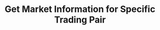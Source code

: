 ---
title: Get Market Information for Specific Trading Pair
position_number: 7
type: get
description: /market/public/q/ticker
parameters:
    -
        name: symbol
        type: string
        mandatory: true
        default: N/A
        description: Trading pair
        ranges:
content_markdown: Note：This method does not require a signature.
left_code_blocks:
    -
        code_block: "public void getKLine() {\r\n\tString text = HttpUtil.get(URL + \"/data/api/v1/future-u/market/getKLine?market=btc_usdt&type=1min&since=0\");\r\n\tSystem.out.println(text);\r\n}"
        title: Java
        language: java
right_code_blocks:
    - code_block: |-
        {
         "msgInfo": {
            "code": "",
            "msg": ""
          },
          "msg": "",
          "data": {
            "a": "", //24h volume
            "c": "", //Latest price
            "h": "", //Highest price in 24 hours
            "l": "", //Lowest price in 24 hours
            "o": "", //The first transaction price 24 hours ago
            "r": "", //24h Price Fluctuation Limit
            "s": "", //Trading pair
            "t": 0, //Time
            "v": "" //24h turnover
          },
          "code": 200
        }
      title: Response
      language: json
---